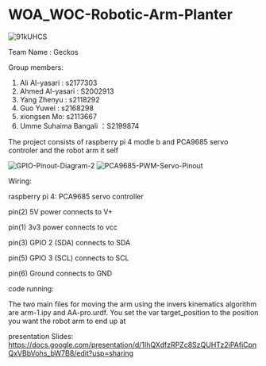 # WOA_WOC-Robotic-Arm-Planter
![91kUHCS](https://user-images.githubusercontent.com/66904646/205602779-8f77df30-8a29-470c-a962-31dd8806618b.png)

Team Name :
Geckos

Group members:
1. Ali Al-yasari : s2177303
2. Ahmed Al-yasari : S2002913
3. Yang Zhenyu : s2118292
4. Guo Yuwei : s2168298
5. xiongsen Mo: s2113667
6. Umme Suhaima Bangali ：S2199874



The project consists of raspberry pi 4 modle b and PCA9685 servo controler and the robot arm it self

![GPIO-Pinout-Diagram-2](https://user-images.githubusercontent.com/66904646/220793473-3dd84a81-169a-493f-92ca-89050cfb9b0e.png)
![PCA9685-PWM-Servo-Pinout](https://user-images.githubusercontent.com/66904646/220793575-55928f45-6f9b-413b-9227-598940ef8d48.jpg)

Wiring: 

raspberry pi 4: PCA9685 servo controller

pin(2) 5V power connects to V+

pin(1) 3v3 power connects to vcc

pin(3) GPIO 2 (SDA) connects to SDA

pin(5) GPIO 3 (SCL) connects to SCL

pin(6) Ground connects to GND

code running: 

The two main files for moving the arm using the invers kinematics algorithm are arm-1.ipy and AA-pro.urdf. You set the var target_position to the position you want the robot arm to end up at



presentation Slides:
https://docs.google.com/presentation/d/1IhQXdfzRPZc8SzQUHTz2jPAfiCpnQxVBbVohs_bW7B8/edit?usp=sharing
